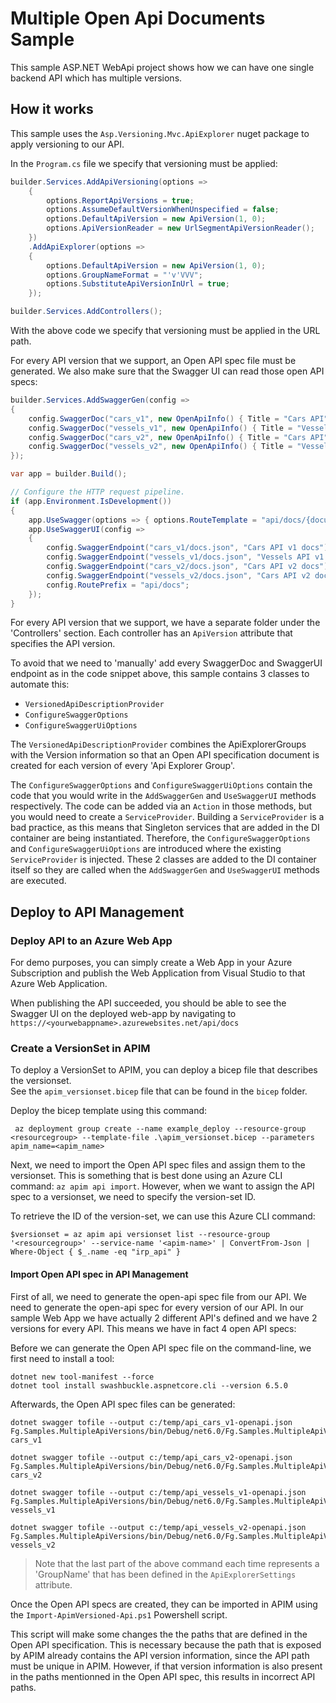 # Multiple Open Api Documents Sample

This sample ASP.NET WebApi project shows how we can have one single backend API which has multiple versions.

## How it works

This sample uses the `Asp.Versioning.Mvc.ApiExplorer` nuget package to apply versioning to our API.


In the `Program.cs` file we specify that versioning must be applied:

```csharp
builder.Services.AddApiVersioning(options =>
    {
        options.ReportApiVersions = true;
        options.AssumeDefaultVersionWhenUnspecified = false;
        options.DefaultApiVersion = new ApiVersion(1, 0);
        options.ApiVersionReader = new UrlSegmentApiVersionReader();
    })
    .AddApiExplorer(options =>
    {
        options.DefaultApiVersion = new ApiVersion(1, 0);
        options.GroupNameFormat = "'v'VVV";
        options.SubstituteApiVersionInUrl = true;
    });

builder.Services.AddControllers();
```

With the above code we specify that versioning must be applied in the URL path.

For every API version that we support, an Open API spec file must be generated.  We also make sure that the Swagger UI can read those open API specs:

```csharp
builder.Services.AddSwaggerGen(config =>
{
    config.SwaggerDoc("cars_v1", new OpenApiInfo() { Title = "Cars API", Version = "v1" });
    config.SwaggerDoc("vessels_v1", new OpenApiInfo() { Title = "Vessels API", Version = "v1" });
    config.SwaggerDoc("cars_v2", new OpenApiInfo() { Title = "Cars API", Version = "v2" });
    config.SwaggerDoc("vessels_v2", new OpenApiInfo() { Title = "Vessels API", Version = "v2" });
});

var app = builder.Build();

// Configure the HTTP request pipeline.
if (app.Environment.IsDevelopment())
{
    app.UseSwagger(options => { options.RouteTemplate = "api/docs/{documentName}/docs.json"; });
    app.UseSwaggerUI(config =>
    {
        config.SwaggerEndpoint("cars_v1/docs.json", "Cars API v1 docs");
        config.SwaggerEndpoint("vessels_v1/docs.json", "Vessels API v1 docs");
        config.SwaggerEndpoint("cars_v2/docs.json", "Cars API v2 docs");
        config.SwaggerEndpoint("vessels_v2/docs.json", "Cars API v2 docs");
        config.RoutePrefix = "api/docs";
    });
}
```

For every API version that we support, we have a separate folder under the 'Controllers' section.
Each controller has an `ApiVersion` attribute that specifies the API version.

To avoid that we need to 'manually' add every SwaggerDoc and SwaggerUI endpoint as in the code snippet above, this sample contains 3 classes to automate this:

- `VersionedApiDescriptionProvider`
- `ConfigureSwaggerOptions`
- `ConfigureSwaggerUiOptions`

The `VersionedApiDescriptionProvider` combines the ApiExplorerGroups with the Version information so that an Open API specification document is created for each version of every 'Api Explorer Group'.

The `ConfigureSwaggerOptions` and `ConfigureSwaggerUiOptions` contain the code that you would write in the `AddSwaggerGen` and `UseSwaggerUI` methods respectively.
The code can be added via an `Action` in those methods, but you would need to create a `ServiceProvider`.  Building a `ServiceProvider` is a bad practice, as this means that Singleton services that are added in the DI container are being instantiated.
Therefore, the `ConfigureSwaggerOptions` and `ConfigureSwaggerUiOptions` are introduced where the existing `ServiceProvider` is injected.  These 2 classes are added to the DI container itself so they are called when the `AddSwaggerGen` and `UseSwaggerUI` methods are executed.

## Deploy to API Management

### Deploy API to an Azure Web App

For demo purposes, you can simply create a Web App in your Azure Subscription and publish the Web Application from Visual Studio to that Azure Web Application.

When publishing the API succeeded, you should be able to see the Swagger UI on the deployed web-app by navigating to `https://<yourwebappname>.azurewebsites.net/api/docs`

### Create a VersionSet in APIM

To deploy a VersionSet to APIM, you can deploy a bicep file that describes the versionset.  
See the `apim_versionset.bicep` file that can be found in the `bicep` folder.

Deploy the bicep template using this command:

```
 az deployment group create --name example_deploy --resource-group <resourcegroup> --template-file .\apim_versionset.bicep --parameters apim_name=<apim_name>
```

Next, we need to import the Open API spec files and assign them to the versionset.
This is something that is best done using an Azure CLI command: `az apim api import`.  However, when we want to assign the API spec to a versionset, we need to specify the version-set ID.

To retrieve the ID of the version-set, we can use this Azure CLI command:

```
$versionset = az apim api versionset list --resource-group '<resourcegroup>' --service-name '<apim-name>' | ConvertFrom-Json | Where-Object { $_.name -eq "irp_api" }
```

#### Import Open API spec in API Management

First of all, we need to generate the open-api spec file from our API.
We need to generate the open-api spec for every version of our API.  In our sample Web App we have actually 2 different API's defined and we have 2 versions for every API.  This means we have in fact 4 open API specs:

Before we can generate the Open API spec file on the command-line, we first need to install a tool:

```
dotnet new tool-manifest --force
dotnet tool install swashbuckle.aspnetcore.cli --version 6.5.0
```

Afterwards, the Open API spec files can be generated:

```
dotnet swagger tofile --output c:/temp/api_cars_v1-openapi.json Fg.Samples.MultipleApiVersions/bin/Debug/net6.0/Fg.Samples.MultipleApiVersions.dll cars_v1

dotnet swagger tofile --output c:/temp/api_cars_v2-openapi.json Fg.Samples.MultipleApiVersions/bin/Debug/net6.0/Fg.Samples.MultipleApiVersions.dll cars_v2

dotnet swagger tofile --output c:/temp/api_vessels_v1-openapi.json Fg.Samples.MultipleApiVersions/bin/Debug/net6.0/Fg.Samples.MultipleApiVersions.dll vessels_v1

dotnet swagger tofile --output c:/temp/api_vessels_v2-openapi.json Fg.Samples.MultipleApiVersions/bin/Debug/net6.0/Fg.Samples.MultipleApiVersions.dll vessels_v2
```

> Note that the last part of the above command each time represents a 'GroupName' that has been defined in the `ApiExplorerSettings` attribute.

Once the Open API specs are created, they can be imported in APIM using the `Import-ApimVersioned-Api.ps1` Powershell script.

This script will make some changes the the paths that are defined in the Open API specification.  This is necessary because the path that is exposed by APIM already contains the API version information, since the API path must be unique in APIM.
However, if that version information is also present in the paths mentionned in the Open API spec, this results in incorrect API paths.